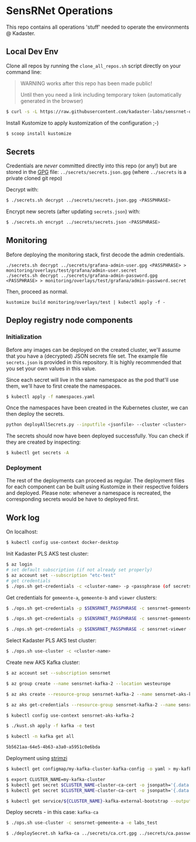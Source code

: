 # SensRNet Operations

This repo contains all operations 'stuff' needed to operate the environments @ Kadaster.

## Local Dev Env

Clone all repos by running the `clone_all_repos.sh` script directly on your command line:

> WARNING works after this repo has been made public! 
> 
> Until then you need a link including temporary token (automatically generated in the browser)

```bash
$ curl -s -L https://raw.githubusercontent.com/kadaster-labs/sensrnet-ops/separate-secrets-from-ops/clone_all_repos.sh | bash
```

Install Kustomize to apply kustomization of the configuration ;-)

```bash
$ scoop install kustomize
```

## Secrets

Credentials are _never_ committed directly into this repo (or any!) but are stored in the [GPG](https://www.if-not-true-then-false.com/2010/linux-encrypt-files-decrypt-files-gpg-interactive-non-interactive/) file: `../secrets/secrets.json.gpg` (where `../secrets` is a private cloned git repo)

Decrypt with:

```bash
$ ./secrets.sh decrypt ../secrets/secrets.json.gpg <PASSPHRASE>
```

Encrypt new secrets (after updating `secrets.json`) with:

```bash
$ ./secrets.sh encrypt ../secrets/secrets.json <PASSPHRASE>
```

## Monitoring
Before deploying the monitoring stack, first decode the admin credentials. 
```
./secrets.sh decrypt ../secrets/grafana-admin-user.gpg <PASSPHRASE> > monitoring/overlays/test/grafana/admin-user.secret
./secrets.sh decrypt ../secrets/grafana-admin-password.gpg <PASSPHRASE> > monitoring/overlays/test/grafana/admin-password.secret
```

Then, proceed as normal.
```
kustomize build monitoring/overlays/test | kubectl apply -f -
```


## Deploy registry node components

### Initialization
Before any images can be deployed on the created cluster, we'll assume that you have a (decrypted) JSON secrets file set. The example file `secrets.json` is provided in this repository. It is highly recommended that you set your own values in this value.

Since each secret will live in the same namespace as the pod that'll use them, we'll have to first create the namespaces.
```bash
$ kubectl apply -f namespaces.yaml
```

Once the namespaces have been created in the Kubernetes cluster, we can then deploy the secrets.
```bash
python deployAllSecrets.py --inputfile <jsonfile> --cluster <cluster>
```

The secrets should now have been deployed successfully. You can check if they are created by inspecting:
```bash
$ kubectl get secrets -A
```

### Deployment
The rest of the deployments can proceed as regular. The deployment files for each component can be built using Kustomize in their respective folders and deployed. Please note: whenever a namespace is recreated, the corresponding secrets would be have to deployed first.

## Work log

On localhost:

```bash
$ kubectl config use-context docker-desktop
```

Init Kadaster PLS AKS test cluster:

```bash
$ az login
# set default subscription (if not already set properly)
$ az account set --subscription "etc-test"
# get credentials
$ ./ops.sh get-credentials -c <cluster-name> -p <passphrase (of secrets.json.gpg)>
```

Get credentials for `gemeente-a`, `gemeente-b` and `viewer` clusters:

```bash
$ ./ops.sh get-credentials -p $SENSRNET_PASSPHRASE -c sensrnet-gemeente-a -e labs_test

$ ./ops.sh get-credentials -p $SENSRNET_PASSPHRASE -c sensrnet-gemeente-b -e labs_test

$ ./ops.sh get-credentials -p $SENSRNET_PASSPHRASE -c sensrnet-viewer -e labs_test
```

Select Kadaster PLS AKS test cluster:

```bash
$ ./ops.sh use-cluster -c <cluster-name>
```

Create new AKS Kafka cluster:

```bash
$ az account set --subscription sensrnet

$ az group create --name sensrnet-kafka-2 --location westeurope

$ az aks create --resource-group sensrnet-kafka-2 --name sensrnet-aks-kafka-2 --node-count 1 --enable-addons monitoring --generate-ssh-keys

$ az aks get-credentials --resource-group sensrnet-kafka-2 --name sensrnet-aks-kafka-2

$ kubectl config use-context sensrnet-aks-kafka-2
```

```bash
$ ./kust.sh apply -f kafka -e test

$ kubectl -n kafka get all

5b5621aa-64e5-4b63-a3a0-a5951c0e6bda
```

Deployment using [strimzi](https://itnext.io/kafka-on-kubernetes-the-strimzi-way-part-2-43192f1dd831)

```bash
$ kubectl get configmap/my-kafka-cluster-kafka-config -o yaml > my-kafka-cluster.config.json

$ export CLUSTER_NAME=my-kafka-cluster
$ kubectl get secret $CLUSTER_NAME-cluster-ca-cert -o jsonpath='{.data.ca\.crt}' | base64 --decode > ca.crt
$ kubectl get secret $CLUSTER_NAME-cluster-ca-cert -o jsonpath='{.data.ca\.password}' | base64 --decode > ca.password

$ kubectl get service/${CLUSTER_NAME}-kafka-external-bootstrap --output=jsonpath={.status.loadBalancer.ingress[0].ip}
```

Deploy secrets - in this case: `kafka-ca`

```bash
$ ./ops.sh use-cluster -c sensrnet-gemeente-a -e labs_test

$ ./deploySecret.sh kafka-ca ../secrets/ca.crt.gpg ../secrets/ca.password.gpg -p $SENSRNET_PASSPHRASE
```
